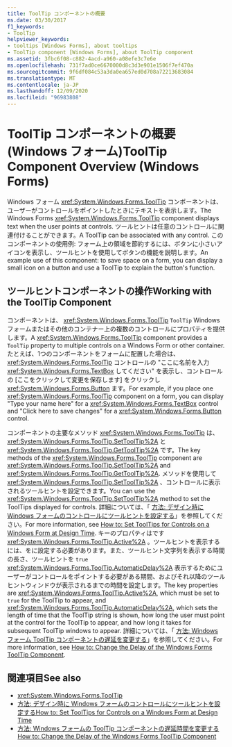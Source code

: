 ```yaml
---
title: ToolTip コンポーネントの概要
ms.date: 03/30/2017
f1_keywords:
- ToolTip
helpviewer_keywords:
- tooltips [Windows Forms], about tooltips
- ToolTip component [Windows Forms], about ToolTip component
ms.assetid: 3fbc6f08-c882-4acd-a960-a08efe3c7e6e
ms.openlocfilehash: 731f7ad0ce6670000d8c3d3e901e1506f7ef470a
ms.sourcegitcommit: 9f6df084c53a3da0ea657ed0d708a72213683084
ms.translationtype: MT
ms.contentlocale: ja-JP
ms.lasthandoff: 12/09/2020
ms.locfileid: "96983808"
---
```

# <a name="tooltip-component-overview-windows-forms"></a><span data-ttu-id="88dfe-102">ToolTip コンポーネントの概要 (Windows フォーム)</span><span class="sxs-lookup"><span data-stu-id="88dfe-102">ToolTip Component Overview (Windows Forms)</span></span>
<span data-ttu-id="88dfe-103">Windows フォーム <xref:System.Windows.Forms.ToolTip> コンポーネントは、ユーザーがコントロールをポイントしたときにテキストを表示します。</span><span class="sxs-lookup"><span data-stu-id="88dfe-103">The Windows Forms <xref:System.Windows.Forms.ToolTip> component displays text when the user points at controls.</span></span> <span data-ttu-id="88dfe-104">ツールヒントは任意のコントロールに関連付けることができます。</span><span class="sxs-lookup"><span data-stu-id="88dfe-104">A ToolTip can be associated with any control.</span></span> <span data-ttu-id="88dfe-105">このコンポーネントの使用例: フォーム上の領域を節約するには、ボタンに小さいアイコンを表示し、ツールヒントを使用してボタンの機能を説明します。</span><span class="sxs-lookup"><span data-stu-id="88dfe-105">An example use of this component: to save space on a form, you can display a small icon on a button and use a ToolTip to explain the button's function.</span></span>  
  
## <a name="working-with-the-tooltip-component"></a><span data-ttu-id="88dfe-106">ツールヒントコンポーネントの操作</span><span class="sxs-lookup"><span data-stu-id="88dfe-106">Working with the ToolTip Component</span></span>  
 <span data-ttu-id="88dfe-107">コンポーネントは、 <xref:System.Windows.Forms.ToolTip> `ToolTip` Windows フォームまたはその他のコンテナー上の複数のコントロールにプロパティを提供します。</span><span class="sxs-lookup"><span data-stu-id="88dfe-107">A <xref:System.Windows.Forms.ToolTip> component provides a `ToolTip` property to multiple controls on a Windows Form or other container.</span></span> <span data-ttu-id="88dfe-108">たとえば、1つのコンポーネントをフォームに配置した場合は、 <xref:System.Windows.Forms.ToolTip> コントロールの "ここに名前を入力 <xref:System.Windows.Forms.TextBox> してください" を表示し、コントロールの [ここをクリックして変更を保存します] をクリックし <xref:System.Windows.Forms.Button> ます。</span><span class="sxs-lookup"><span data-stu-id="88dfe-108">For example, if you place one <xref:System.Windows.Forms.ToolTip> component on a form, you can display "Type your name here" for a <xref:System.Windows.Forms.TextBox> control and "Click here to save changes" for a <xref:System.Windows.Forms.Button> control.</span></span>  
  
 <span data-ttu-id="88dfe-109">コンポーネントの主要なメソッド <xref:System.Windows.Forms.ToolTip> は、 <xref:System.Windows.Forms.ToolTip.SetToolTip%2A> と <xref:System.Windows.Forms.ToolTip.GetToolTip%2A> です。</span><span class="sxs-lookup"><span data-stu-id="88dfe-109">The key methods of the <xref:System.Windows.Forms.ToolTip> component are <xref:System.Windows.Forms.ToolTip.SetToolTip%2A> and <xref:System.Windows.Forms.ToolTip.GetToolTip%2A>.</span></span> <span data-ttu-id="88dfe-110">メソッドを使用して <xref:System.Windows.Forms.ToolTip.SetToolTip%2A> 、コントロールに表示されるツールヒントを設定できます。</span><span class="sxs-lookup"><span data-stu-id="88dfe-110">You can use the <xref:System.Windows.Forms.ToolTip.SetToolTip%2A> method to set the ToolTips displayed for controls.</span></span> <span data-ttu-id="88dfe-111">詳細については、「 [方法: デザイン時に Windows フォームのコントロールにツールヒントを設定する](how-to-set-tooltips-for-controls-on-a-windows-form-at-design-time.md)」を参照してください。</span><span class="sxs-lookup"><span data-stu-id="88dfe-111">For more information, see [How to: Set ToolTips for Controls on a Windows Form at Design Time](how-to-set-tooltips-for-controls-on-a-windows-form-at-design-time.md).</span></span> <span data-ttu-id="88dfe-112">キーのプロパティはです <xref:System.Windows.Forms.ToolTip.Active%2A> 。ツールヒントを表示するには、をに設定する必要があります。また、ツールヒント文字列を表示する時間の長さ、ツールヒントを `true` <xref:System.Windows.Forms.ToolTip.AutomaticDelay%2A> 表示するためにユーザーがコントロールをポイントする必要がある期間、およびそれ以降のツールヒントウィンドウが表示されるまでの時間を設定します。</span><span class="sxs-lookup"><span data-stu-id="88dfe-112">The key properties are <xref:System.Windows.Forms.ToolTip.Active%2A>, which must be set to `true` for the ToolTip to appear, and <xref:System.Windows.Forms.ToolTip.AutomaticDelay%2A>, which sets the length of time that the ToolTip string is shown, how long the user must point at the control for the ToolTip to appear, and how long it takes for subsequent ToolTip windows to appear.</span></span> <span data-ttu-id="88dfe-113">詳細については、「 [方法: Windows フォーム ToolTip コンポーネントの遅延を変更する](how-to-change-the-delay-of-the-windows-forms-tooltip-component.md)」を参照してください。</span><span class="sxs-lookup"><span data-stu-id="88dfe-113">For more information, see [How to: Change the Delay of the Windows Forms ToolTip Component](how-to-change-the-delay-of-the-windows-forms-tooltip-component.md).</span></span>  
  
## <a name="see-also"></a><span data-ttu-id="88dfe-114">関連項目</span><span class="sxs-lookup"><span data-stu-id="88dfe-114">See also</span></span>

- <xref:System.Windows.Forms.ToolTip>
- [<span data-ttu-id="88dfe-115">方法: デザイン時に Windows フォームのコントロールにツールヒントを設定する</span><span class="sxs-lookup"><span data-stu-id="88dfe-115">How to: Set ToolTips for Controls on a Windows Form at Design Time</span></span>](how-to-set-tooltips-for-controls-on-a-windows-form-at-design-time.md)
- [<span data-ttu-id="88dfe-116">方法: Windows フォームの ToolTip コンポーネントの遅延時間を変更する</span><span class="sxs-lookup"><span data-stu-id="88dfe-116">How to: Change the Delay of the Windows Forms ToolTip Component</span></span>](how-to-change-the-delay-of-the-windows-forms-tooltip-component.md)
